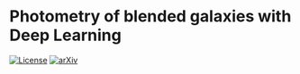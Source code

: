 Photometry of blended galaxies with Deep Learning
=================================================

[![License][license-badge]][license-web]
[![arXiv][arxiv-badge]][arxiv-paper]

[license-badge]: https://img.shields.io/badge/license-BSD-blue.svg?style=flat
[license-web]: https://choosealicense.com/licenses/bsd-3-clause/
[arxiv-badge]: https://img.shields.io/badge/arXiv-1905.01324-yellow.svg?style=flat
[arxiv-paper]: https://arxiv.org/abs/1905.01324

